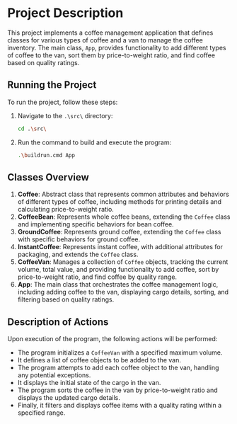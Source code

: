 # Project Description

This project implements a coffee management application that defines classes for various types of coffee and a van to manage the coffee inventory. The main class, `App`, provides functionality to add different types of coffee to the van, sort them by price-to-weight ratio, and find coffee based on quality ratings.

## Running the Project

To run the project, follow these steps:

1. Navigate to the `.\src\` directory:
    ```bash
    cd .\src\
    ```

2. Run the command to build and execute the program:
    ```bash
    .\buildrun.cmd App
    ```

## Classes Overview

1. **Coffee**: Abstract class that represents common attributes and behaviors of different types of coffee, including methods for printing details and calculating price-to-weight ratio.
2. **CoffeeBean**: Represents whole coffee beans, extending the `Coffee` class and implementing specific behaviors for bean coffee.
3. **GroundCoffee**: Represents ground coffee, extending the `Coffee` class with specific behaviors for ground coffee.
4. **InstantCoffee**: Represents instant coffee, with additional attributes for packaging, and extends the `Coffee` class.
5. **CoffeeVan**: Manages a collection of `Coffee` objects, tracking the current volume, total value, and providing functionality to add coffee, sort by price-to-weight ratio, and find coffee by quality range.
6. **App**: The main class that orchestrates the coffee management logic, including adding coffee to the van, displaying cargo details, sorting, and filtering based on quality ratings.

## Description of Actions

Upon execution of the program, the following actions will be performed:

- The program initializes a `CoffeeVan` with a specified maximum volume.
- It defines a list of coffee objects to be added to the van.
- The program attempts to add each coffee object to the van, handling any potential exceptions.
- It displays the initial state of the cargo in the van.
- The program sorts the coffee in the van by price-to-weight ratio and displays the updated cargo details.
- Finally, it filters and displays coffee items with a quality rating within a specified range.
